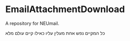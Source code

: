# EmailAttachmentDownload
A repository for NEUmail.

כל המקיים נפש אחת מעלין עליו כאילו קיים עולם מלא
